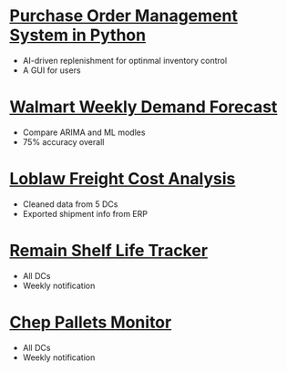 # [Purchase Order Management System in Python](https://laoyuanx.github.io/portfolio/)
- AI-driven replenishment for optinmal inventory control
- A GUI for users

# [Walmart Weekly Demand Forecast](https://laoyuanx.github.io/portfolio/)
- Compare ARIMA and ML modles
- 75% accuracy overall

# [Loblaw Freight Cost Analysis](https://laoyuanx.github.io/portfolio/)
- Cleaned data from 5 DCs
- Exported shipment info from ERP

# [Remain Shelf Life Tracker](https://laoyuanx.github.io/portfolio/)
- All DCs
- Weekly notification

# [Chep Pallets Monitor](https://laoyuanx.github.io/portfolio/)
- All DCs
- Weekly notification
